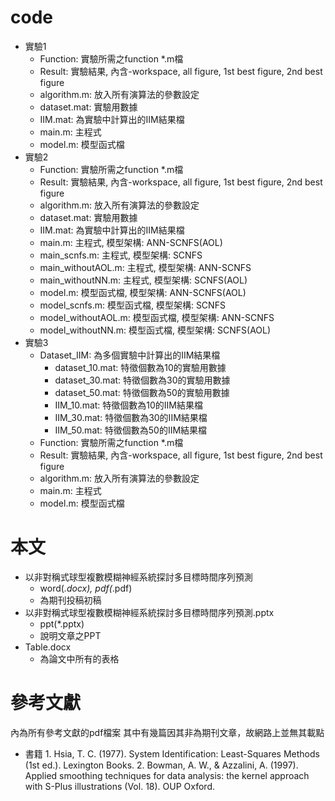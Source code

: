 # code
- 實驗1
    - Function: 實驗所需之function *.m檔
    - Result: 實驗結果, 內含-workspace, all figure, 1st best figure, 2nd best figure
    - algorithm.m: 放入所有演算法的參數設定
    - dataset.mat: 實驗用數據
    - IIM.mat: 為實驗中計算出的IIM結果檔
    - main.m: 主程式
    - model.m: 模型函式檔
- 實驗2
    - Function: 實驗所需之function *.m檔
    - Result: 實驗結果, 內含-workspace, all figure, 1st best figure, 2nd best figure
    - algorithm.m: 放入所有演算法的參數設定
    - dataset.mat: 實驗用數據
    - IIM.mat: 為實驗中計算出的IIM結果檔
    - main.m: 主程式, 模型架構: ANN-SCNFS(AOL) 
    - main_scnfs.m: 主程式, 模型架構: SCNFS
    - main_withoutAOL.m: 主程式, 模型架構: ANN-SCNFS 
    - main_withoutNN.m: 主程式, 模型架構: SCNFS(AOL) 
    - model.m: 模型函式檔, 模型架構: ANN-SCNFS(AOL)
    - model_scnfs.m: 模型函式檔, 模型架構: SCNFS
    - model_withoutAOL.m: 模型函式檔, 模型架構: ANN-SCNFS
    - model_withoutNN.m: 模型函式檔, 模型架構: SCNFS(AOL) 
- 實驗3
    - Dataset_IIM: 為多個實驗中計算出的IIM結果檔
        - dataset_10.mat: 特徵個數為10的實驗用數據
        - dataset_30.mat: 特徵個數為30的實驗用數據
        - dataset_50.mat: 特徵個數為50的實驗用數據
        - IIM_10.mat: 特徵個數為10的IIM結果檔
        - IIM_30.mat: 特徵個數為30的IIM結果檔
        - IIM_50.mat: 特徵個數為50的IIM結果檔
    - Function: 實驗所需之function *.m檔
    - Result: 實驗結果, 內含-workspace, all figure, 1st best figure, 2nd best figure
    - algorithm.m: 放入所有演算法的參數設定
    - main.m: 主程式
    - model.m: 模型函式檔

# 本文
- 以非對稱式球型複數模糊神經系統探討多目標時間序列預測
    - word(*.docx), pdf(*.pdf)
    - 為期刊投稿初稿
- 以非對稱式球型複數模糊神經系統探討多目標時間序列預測.pptx
    - ppt(*.pptx)
    - 說明文章之PPT
- Table.docx
    - 為論文中所有的表格

# 參考文獻
內為所有參考文獻的pdf檔案
其中有幾篇因其非為期刊文章，故網路上並無其載點
- 書籍
      1. Hsia, T. C. (1977). System Identification: Least-Squares Methods (1st ed.). Lexington Books.
      2. Bowman, A. W., & Azzalini, A. (1997). Applied smoothing techniques for data analysis: the kernel approach with S-Plus illustrations (Vol. 18). OUP Oxford.
